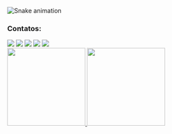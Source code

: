 ![Snake animation](https://github.com/seu-usuário-aqui/seu-usuário-aqui/blob/output/github-contribution-grid-snake.svg)

### Contatos:

<div>
<a href="https://www.youtube.com/seu-canal-youtube-aqui" target="_blank"><img src="https://img.shields.io/badge/YouTube-FF0000?style=for-the-badge&logo=youtube&logoColor=white" target="_blank"></a>
<a href="https://instagram.com/seu-usuário-instagram-aqui" target="_blank"><img src="https://img.shields.io/badge/-Instagram-%23E4405F?style=for-the-badge&logo=instagram&logoColor=white" target="_blank"></a>
<a href="https://www.twitch.tv/seu-usuário-aqui" target="_blank"><img src="https://img.shields.io/badge/Twitch-9146FF?style=for-the-badge&logo=twitch&logoColor=white" target="_blank"></a>
<a href = "mailto:contato@seu-usuário-aqui"><img src="https://img.shields.io/badge/Gmail-D14836?style=for-the-badge&logo=gmail&logoColor=white" target="_blank"></a>
<a href="https://www.linkedin.com/in/seu-usuário-linkedln-aqui" target="_blank"><img src="https://img.shields.io/badge/-LinkedIn-%230077B5?style=for-the-badge&logo=linkedin&logoColor=white" target="_blank"></a>   
</div>

<div>
<a href="https://github.com/vieirinhasantana">
<img height="180em" src="https://github-readme-stats.vercel.app/api/top-langs/?username=vieirinhasantana&layout=compact&langs_count=7&theme=dracula"/>
<img height="180em" src="https://github-readme-stats.vercel.app/api?username=vieirinhasantana&show_icons=true&theme=dracula&include_all_commits=true&count_private=true"/>
</div>
